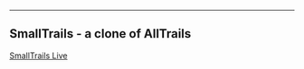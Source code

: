 ------------------------------------------------------------------------------
SmallTrails - a clone of AllTrails
------------------------------------------------------------------------------

[SmallTrails Live](https://alltrails-clone.onrender.com/)
